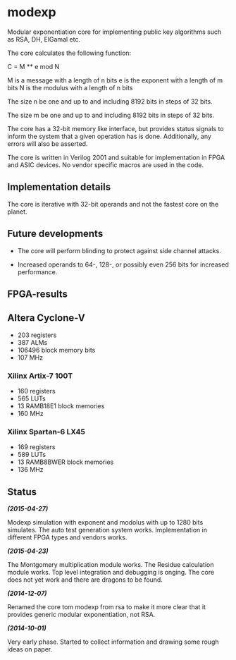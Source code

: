 modexp
======

Modular exponentiation core for implementing public key algorithms such
as RSA, DH, ElGamal etc.

The core calculates the following function:

  C = M ** e mod N

  M is a message with a length of n bits
  e is the exponent with a length of m bits
  N is the modulus  with a length of n bits

The size n be one and up to and including 8192 bits in steps of 32
bits.

The size m be one and up to and including 8192 bits in steps of 32
bits.

The core has a 32-bit memory like interface, but provides status signals
to inform the system that a given operation has is done. Additionally,
any errors will also be asserted.

The core is written in Verilog 2001 and suitable for implementation in
FPGA and ASIC devices. No vendor specific macros are used in the code.


## Implementation details ##

The core is iterative with 32-bit operands and not the fastest core on
the planet.


## Future developments ##

- The core will perform blinding to protect against side channel
  attacks.

- Increased operands to 64-, 128-, or possibly even 256 bits for
  increased performance.


## FPGA-results ##

## Altera Cyclone-V ###

- 203 registers
- 387 ALMs
- 106496 block memory bits
- 107 MHz


### Xilinx Artix-7 100T ###

- 160 registers
- 565 LUTs
- 13 RAMB18E1 block memories
- 160 MHz

### Xilinx Spartan-6 LX45 ###

- 169 registers
- 589 LUTs
- 13 RAMB8BWER block memories
- 136 MHz


## Status ##

***(2015-04-27)***

Modexp simulation with exponent and modolus with up to 1280 bits
simulates. The auto test generation system works. Implementation in
different FPGA types and vendors works.


***(2015-04-23)***

The Montgomery multiplication module works. The Residue calculation
module works. Top level integration and debugging is onging. The core
does not yet work and there are dragons to be found.


***(2014-12-07)***

Renamed the core tom modexp from rsa to make it more clear that it
provides generic modular exponentiation, not RSA.


***(2014-10-01)***

Very early phase. Started to collect information and drawing some rough
ideas on paper.
